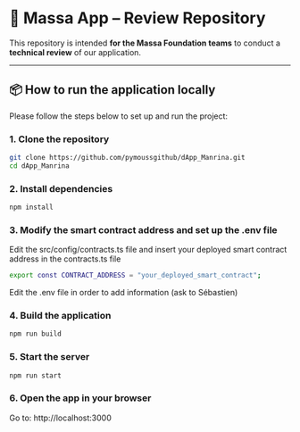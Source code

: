 # 🚀 Massa App – Review Repository

This repository is intended **for the Massa Foundation teams** to conduct a **technical review** of our application.

---

## 📦 How to run the application locally

Please follow the steps below to set up and run the project:

### 1. Clone the repository

```bash
git clone https://github.com/pymoussgithub/dApp_Manrina.git
cd dApp_Manrina
```

### 2. Install dependencies
```bash
npm install
```
### 3. Modify the smart contract address and set up the .env file
Edit the src/config/contracts.ts file and insert your deployed smart contract address in the contracts.ts file
```bash
export const CONTRACT_ADDRESS = "your_deployed_smart_contract";
```
Edit the .env file in order to add information (ask to Sébastien)

### 4. Build the application
```bash
npm run build
```
### 5. Start the server
```bash
npm run start
```
### 6. Open the app in your browser

Go to: http://localhost:3000
